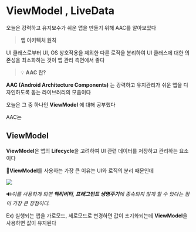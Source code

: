 # ViewModel , LiveData

오늘은 강력하고 유지보수가 쉬운 앱을 만들기 위해 AAC를 알아보았다

> **앱 아키텍처 원칙**

 UI 클래스로부터 UI, OS 상호작용을 제외한 다른 로직을 분리하여 UI 클래스에 대한 의존성을 최소화하는 것이 앱 관리 측면에서 좋다

> 💡 **AAC 란?** 

 **AAC (Android Architecture Components)** 는 강력하고 유지관리가 쉬운 앱을 디자인하도록 돕는 라이브러리의 모음이다
 
오늘은 그 중 하나인 **ViewModel** 에 대해 공부했다

AAC는 

## ViewModel

**ViewModel**은 앱의 **Lifecycle**을 고려하여 UI 관련 데이터를 저장하고 관리하는 요소이다

🔑**ViewModel**를 사용하는 가장 큰 이유는 UI와 로직의 분리 때문인데

![](https://img1.daumcdn.net/thumb/R1280x0/?scode=mtistory2&fname=https%3A%2F%2Fblog.kakaocdn.net%2Fdn%2Fc0JsTS%2Fbtq6rwZXL5N%2FAJSBytvde7iKEnNGhp3bz1%2Fimg.png)

🔊*이를 사용하게 되면 **액티비티, 프래그먼트 생명주기**에 종속되지 않게 할 수 있다는 점이 가장 큰 장점이다.*

Ex) 실행되는 앱을 가로모드, 세로모드로 변경하면 값이 초기화되는데 **ViewModel**을 사용하면 값이 유지된다

